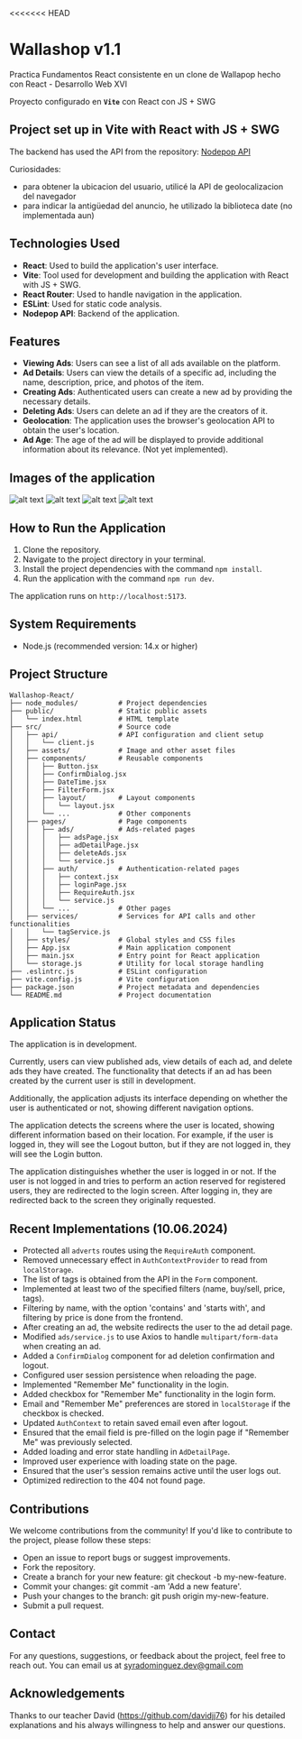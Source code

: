 <<<<<<< HEAD
# Wallashop v1.1

Practica Fundamentos React consistente en un clone de Wallapop hecho con React - Desarrollo Web XVI

Proyecto configurado en **`Vite`** con React con JS + SWG 
## Project set up in Vite with React with JS + SWG

The backend has used the API from the repository: [Nodepop API](https://github.com/davidjj76/nodepop-api)

Curiosidades:
- para obtener la ubicacion del usuario, utilicé la API  de geolocalizacion del navegador 
- para indicar la antigüedad del anuncio, he utilizado la biblioteca date (no implementada aun)


## Technologies Used

- **React**: Used to build the application's user interface.
- **Vite**: Tool used for development and building the application with React with JS + SWG.
- **React Router**: Used to handle navigation in the application.
- **ESLint**: Used for static code analysis.
- **Nodepop API**: Backend of the application.

## Features

- **Viewing Ads**: Users can see a list of all ads available on the platform.
- **Ad Details**: Users can view the details of a specific ad, including the name, description, price, and photos of the item.
- **Creating Ads**: Authenticated users can create a new ad by providing the necessary details.
- **Deleting Ads**: Users can delete an ad if they are the creators of it.
- **Geolocation**: The application uses the browser's geolocation API to obtain the user's location.
- **Ad Age**: The age of the ad will be displayed to provide additional information about its relevance. (Not yet implemented).

## Images of the application


![alt text](./Images/image2.png)
![alt text](./Images/image1.png)
![alt text](./Images/image3.png)
![alt text](./Images/image4.png)



## How to Run the Application

1. Clone the repository.
2. Navigate to the project directory in your terminal.
3. Install the project dependencies with the command `npm install`.
4. Run the application with the command `npm run dev`.

The application runs on `http://localhost:5173`.

## System Requirements

- Node.js (recommended version: 14.x or higher)

## Project Structure

``` 
Wallashop-React/
├── node_modules/          # Project dependencies
├── public/                # Static public assets
│   └── index.html         # HTML template
├── src/                   # Source code
│   ├── api/               # API configuration and client setup
│   │   └── client.js
│   ├── assets/            # Image and other asset files
│   ├── components/        # Reusable components
│   │   ├── Button.jsx
│   │   ├── ConfirmDialog.jsx
│   │   ├── DateTime.jsx
│   │   ├── FilterForm.jsx
│   │   ├── layout/        # Layout components
│   │   │   └── layout.jsx
│   │   └── ...            # Other components
│   ├── pages/             # Page components
│   │   ├── ads/           # Ads-related pages
│   │   │   ├── adsPage.jsx
│   │   │   ├── adDetailPage.jsx
│   │   │   ├── deleteAds.jsx
│   │   │   └── service.js
│   │   ├── auth/          # Authentication-related pages
│   │   │   ├── context.jsx
│   │   │   ├── loginPage.jsx
│   │   │   ├── RequireAuth.jsx
│   │   │   └── service.js
│   │   └── ...            # Other pages
│   ├── services/          # Services for API calls and other functionalities
│   │   └── tagService.js
│   ├── styles/            # Global styles and CSS files
│   ├── App.jsx            # Main application component
│   ├── main.jsx           # Entry point for React application
│   └── storage.js         # Utility for local storage handling
├── .eslintrc.js           # ESLint configuration
├── vite.config.js         # Vite configuration
├── package.json           # Project metadata and dependencies
└── README.md              # Project documentation
```


## Application Status

The application is in development.

Currently, users can view published ads, view details of each ad, and delete ads they have created. The functionality that detects if an ad has been created by the current user is still in development.

Additionally, the application adjusts its interface depending on whether the user is authenticated or not, showing different navigation options.

The application detects the screens where the user is located, showing different information based on their location. For example, if the user is logged in, they will see the Logout button, but if they are not logged in, they will see the Login button.

The application distinguishes whether the user is logged in or not. If the user is not logged in and tries to perform an action reserved for registered users, they are redirected to the login screen. After logging in, they are redirected back to the screen they originally requested.

## Recent Implementations (10.06.2024)

- Protected all `adverts` routes using the `RequireAuth` component.
- Removed unnecessary effect in `AuthContextProvider` to read from `localStorage`.
- The list of tags is obtained from the API in the `Form` component.
- Implemented at least two of the specified filters (name, buy/sell, price, tags).
- Filtering by name, with the option 'contains' and 'starts with', and filtering by price is done from the frontend.
- After creating an ad, the website redirects the user to the ad detail page.
- Modified `ads/service.js` to use Axios to handle `multipart/form-data` when creating an ad.
- Added a `ConfirmDialog` component for ad deletion confirmation and logout.
- Configured user session persistence when reloading the page.
- Implemented "Remember Me" functionality in the login.
- Added checkbox for "Remember Me" functionality in the login form.
- Email and "Remember Me" preferences are stored in `localStorage` if the checkbox is checked.
- Updated `AuthContext` to retain saved email even after logout.
- Ensured that the email field is pre-filled on the login page if "Remember Me" was previously selected.
- Added loading and error state handling in `AdDetailPage`.
- Improved user experience with loading state on the page.
- Ensured that the user's session remains active until the user logs out.
- Optimized redirection to the 404 not found page.

## Contributions
We welcome contributions from the community! If you'd like to contribute to the project, please follow these steps:

* Open an issue to report bugs or suggest improvements.
* Fork the repository.
* Create a branch for your new feature: git checkout -b my-new-feature.
* Commit your changes: git commit -am 'Add a new feature'.
* Push your changes to the branch: git push origin my-new-feature.
* Submit a pull request.

## Contact

For any questions, suggestions, or feedback about the project, feel free to reach out. You can email us at syradominguez.dev@gmail.com

## Acknowledgements

Thanks to our teacher David (https://github.com/davidjj76) for his detailed explanations and his always willingness to help and answer our questions.

